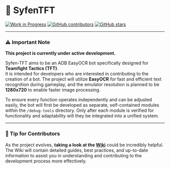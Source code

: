 # **🐉 SyfenTFT**

[![Work in Progress](https://img.shields.io/badge/Status-Work%20in%20Progress-orange)](https://github.com/Leviaria/SyfenTFT)
[![GitHub contributors](https://img.shields.io/github/contributors/Leviaria/SyfenTFT)](https://github.com/Leviaria/SyfenTFT/graphs/contributors)
[![GitHub stars](https://img.shields.io/github/stars/Leviaria/SyfenTFT)](https://github.com/Leviaria/SyfenTFT/stargazers)

---

### ⚠️ Important Note

**This project is currently under active development.**

Syfen-TFT aims to be an ADB EasyOCR bot specifically designed for **Teamfight Tactics (TFT)**.  
It is intended for developers who are interested in contributing to the creation of a bot. The project will utilize **EasyOCR** for fast and efficient text recognition during gameplay, and the emulator resolution is planned to be **1280x720** to enable faster image processing.

To ensure every function operates independently and can be adjusted easily, the bot will first be developed as separate, self-contained modules within the `/debug-tools` directory. Only after each module is verified for functionality and adaptability will they be integrated into a unified system.

---

### 🌟 Tip for Contributors

As the project evolves, **taking a look at the [Wiki](https://github.com/Leviaria/SyfenTFT/wiki)** could be incredibly helpful. The Wiki will contain detailed guides, best practices, and up-to-date information to assist you in understanding and contributing to the development process more effectively.
